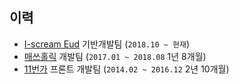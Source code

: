 ## 이력

- [I-scream Eud](https://www.home-learn.co.kr) 기반개발팀 (`2018.10 ~ 현재`)
- [매쓰홀릭](http://www.matholic.com) 개발팀 (`2017.01 ~ 2018.08` 1년 8개월)
- [11번가](http://www.11st.co.kr/) 프론트 개발팀 (`2014.02 ~ 2016.12` 2년 10개월)


